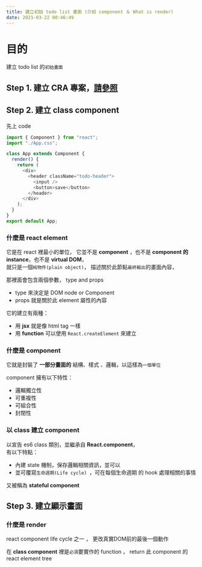 ```yaml
---
title: 建立初始 todo list 畫面 (介紹 component ＆ What is render)
date: 2021-03-22 00:46:49
---
```


# 目的

建立 todo list 的`初始畫面`

## Step 1. 建立 CRA 專案，[請參照](../react-dev-note-create-environment)

## Step 2. 建立 class component

先上 code

```js
import { Component } from "react";
import "./App.css";

class App extends Component {
  render() {
    return (
      <div>
        <header className="todo-header">
          <input />
          <button>save</button>
        </header>
      </div>
    );
  }
}
export default App;
```

### 什麼是 react element

它是在 react 裡最小的單位，
它並不是 **component** ，也不是 **component 的 instance**，也不是 **virtual DOM**，  
就只是一個`純物件(plain object)`， 描述關於此節點`最終輸出`的畫面內容，

那裡面會包含兩個參數， type and props

- type 來決定是 DOM node or Component
- props 就是關於此 element 屬性的內容

它的建立有兩種：

- 用 **jsx** 就是像 html tag 一樣
- 用 **function** 可以使用 `React.createElement` 來建立

### 什麼是 component

它就是封裝了 **一部分畫面的** 結構、樣式 、邏輯，以這樣為`一個單位`

component 擁有以下特性：

- 邏輯獨立性
- 可重複性
- 可組合性
- 封閉性

### 以 class 建立 component

以宣告 es6 class 類別，並繼承自 **React.component**，  
有以下特點：

- 內建 state 機制，保存邏輯相關資訊，並可以
- 並可覆寫`生命週期(Life cycle) `，可在每個生命週期 的 hook 處理相關的事情

又被稱為 **stateful component**

## Step 3. 建立顯示畫面

### 什麼是 render
react component life cycle 之一 ， 更改真實DOM前的最後一個動作  

在 **class component** 裡是`必須`要實作的 function ， return 此 component 的 react element tree   
